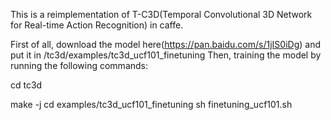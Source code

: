 This is a reimplementation of T-C3D(Temporal Convolutional 3D Network for Real-time Action Recognition) in caffe.

First of all, download the model here(https://pan.baidu.com/s/1jIS0iDg) and put it in /tc3d/examples/tc3d_ucf101_finetuning
Then, training the model by running the following commands:

cd tc3d

make -j
cd  examples/tc3d_ucf101_finetuning
sh finetuning_ucf101.sh
